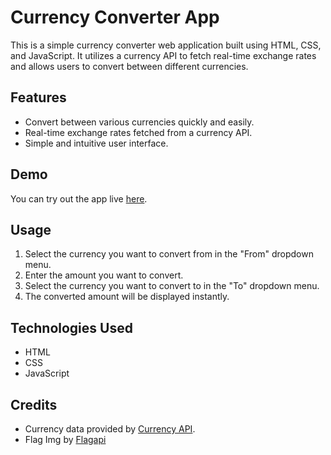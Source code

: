 

# Currency Converter App

This is a simple currency converter web application built using HTML, CSS, and JavaScript. It utilizes a currency API to fetch real-time exchange rates and allows users to convert between different currencies.

## Features

- Convert between various currencies quickly and easily.
- Real-time exchange rates fetched from a currency API.
- Simple and intuitive user interface.

## Demo

You can try out the app live [here](#).
## Usage

1. Select the currency you want to convert from in the "From" dropdown menu.
2. Enter the amount you want to convert.
3. Select the currency you want to convert to in the "To" dropdown menu.
4. The converted amount will be displayed instantly.

## Technologies Used

- HTML
- CSS
- JavaScript

## Credits

- Currency data provided by [Currency API](  "https://cdn.jsdelivr.net/gh/fawazahmed0/currency-api@1/latest/currencies";).
- Flag Img by [Flagapi](https://flagsapi.com/US/flat/64.png)

